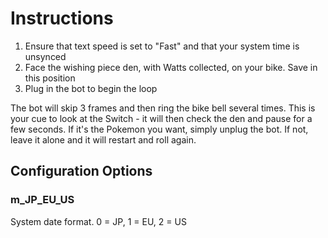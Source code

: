 # Instructions

1. Ensure that text speed is set to "Fast" and that your system time is unsynced
2. Face the wishing piece den, with Watts collected, on your bike. Save in this position
3. Plug in the bot to begin the loop

The bot will skip 3 frames and then ring the bike bell several times. This is your cue to look at the Switch - it will then check the den and pause for a few seconds. If it's the Pokemon you want, simply unplug the bot. If not, leave it alone and it will restart and roll again.

## Configuration Options

### m_JP_EU_US
System date format. 0 = JP, 1 = EU, 2 = US
